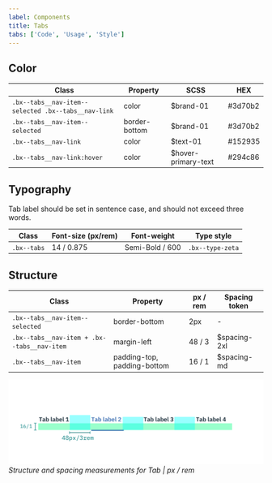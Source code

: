 ```yaml
---
label: Components
title: Tabs
tabs: ['Code', 'Usage', 'Style']
---
```


## Color

| Class                                               | Property      | SCSS                | HEX     |
| --------------------------------------------------- | ------------- | ------------------- | ------- |
| `.bx--tabs__nav-item--selected .bx--tabs__nav-link` | color         | $brand-01           | #3d70b2 |
| `.bx--tabs__nav-item--selected`                     | border-bottom | $brand-01           | #3d70b2 |
| `.bx--tabs__nav-link`                               | color         | $text-01            | #152935 |
| `.bx--tabs__nav-link:hover`                         | color         | $hover-primary-text | #294c86 |

## Typography

Tab label should be set in sentence case, and should not exceed three words.

| Class       | Font-size (px/rem) | Font-weight     | Type style       |
| ----------- | ------------------ | --------------- | ---------------- |
| `.bx--tabs` | 14 / 0.875         | Semi-Bold / 600 | `.bx--type-zeta` |

## Structure

| Class                                       | Property                    | px / rem | Spacing token |
| ------------------------------------------- | --------------------------- | -------- | ------------- |
| `.bx--tabs__nav-item--selected`             | border-bottom               | 2px      | -             |
| `.bx--tabs__nav-item + .bx--tabs__nav-item` | margin-left                 | 48 / 3   | $spacing-2xl  |
| `.bx--tabs__nav-item`                       | padding-top, padding-bottom | 16 / 1   | $spacing-md   |

![Structure and spacing measurements for Tabs](images/tab-style-1.png)
_Structure and spacing measurements for Tab | px / rem_
